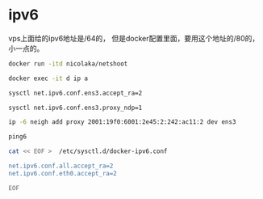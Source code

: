 # ipv6

vps上面给的ipv6地址是/64的， 但是docker配置里面，要用这个地址的/80的，小一点的。

```bash
docker run -itd nicolaka/netshoot

docker exec -it d ip a

sysctl net.ipv6.conf.ens3.accept_ra=2

sysctl net.ipv6.conf.ens3.proxy_ndp=1

ip -6 neigh add proxy 2001:19f0:6001:2e45:2:242:ac11:2 dev ens3

ping6

cat << EOF >  /etc/sysctl.d/docker-ipv6.conf

net.ipv6.conf.all.accept_ra=2
net.ipv6.conf.eth0.accept_ra=2

EOF

```